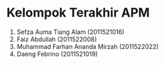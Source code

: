 # Kelompok Terakhir APM
1. Sefza Auma Tiang Alam          (2011521016)
2. Faiz Abdullah                  (2011522008)
3. Muhammad Farhan Ananda Mirzah 	(2011522022)
4. Daeng Febrino 				          (2011521019) 
